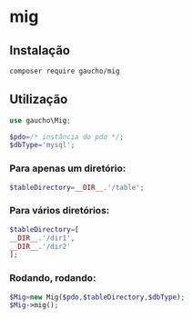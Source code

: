 # mig

## Instalação

```bash
composer require gaucho/mig
```

## Utilização

```php
use gaucho\Mig;

$pdo=/* instância do pdo */;
$dbType='mysql';
```

### Para apenas um diretório:

```php
$tableDirectory=__DIR__.'/table';
```

### Para vários diretórios:

```php
$tableDirectory=[
__DIR__.'/dir1',
__DIR__.'/dir2'
];
```

### Rodando, rodando:

```php
$Mig=new Mig($pdo,$tableDirectory,$dbType);
$Mig->mig();
```